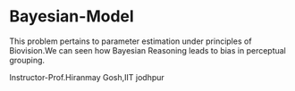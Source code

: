 # Bayesian-Model

This problem pertains to parameter estimation under principles of Biovision.We can seen how Bayesian
Reasoning leads to bias in perceptual grouping.

Instructor-Prof.Hiranmay Gosh,IIT jodhpur
